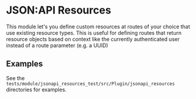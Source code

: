 # JSON:API Resources

This module let's you define custom resources at routes of your choice that use existing resource types. This is useful
for defining routes that return resource objects based on context like the currently authenticated user instead of a 
route parameter (e.g. a UUID)

## Examples

See the `tests/module/jsonapi_resources_test/src/Plugin/jsonapi_resources` directories for examples. 
